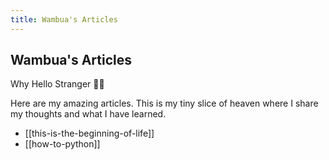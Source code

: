 ```yaml
---
title: Wambua's Articles
---
```


## Wambua's Articles


Why Hello Stranger 👋😀

Here are my amazing articles. This is my tiny slice of heaven where I share my thoughts and what I have learned.

- [[this-is-the-beginning-of-life]]
- [[how-to-python]]





